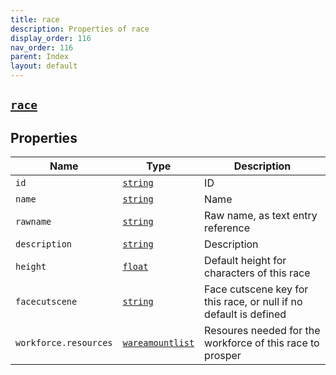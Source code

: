 ```yaml
---
title: race
description: Properties of race
display_order: 116
nav_order: 116
parent: Index
layout: default
---
```


##  [`race`](./race.html) 
## Properties
| Name | Type | Description |
|------|------|-------------|
| `id` | [`string`](./string.html) | ID |
| `name` | [`string`](./string.html) | Name |
| `rawname` | [`string`](./string.html) | Raw name, as text entry reference |
| `description` | [`string`](./string.html) | Description |
| `height` | [`float`](./float.html) | Default height for characters of this race |
| `facecutscene` | [`string`](./string.html) | Face cutscene key for this race, or null if no default is defined |
| `workforce.resources` | [`wareamountlist`](./wareamountlist.html) | Resoures needed for the workforce of this race to prosper |


